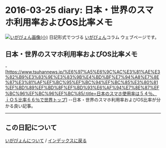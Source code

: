 2016-03-25 diary: 日本・世界のスマホ利用率およびOS比率メモ
=====================================================================================================
[![いがぴょん画像(小)](https://igapyon.github.io/diary/images/iga200306s.jpg "いがぴょん")](https://igapyon.github.io/diary/memo/memoigapyon.html) 日記形式でつづる [いがぴょん](https://igapyon.github.io/diary/memo/memoigapyon.html)コラム ウェブページです。

## 日本・世界のスマホ利用率およびOS比率メモ

-[https://www.tsuhannews.jp/%E6%97%A5%E6%9C%AC%E3%81%AE%E3%82%B9%E3%83%9E%E3%83%9B%E4%BD%BF%E7%94%A8%E7%8E%87%E3%81%AF%EF%BC%95%EF%BC%94%EF%BC%85%E3%80%81%EF%BD%89%EF%BD%8F%EF%BD%93%E6%AF%94%E7%8E%87%EF%BC%96%EF%BC%96%EF%BC%85/:title=日本のスマホ使用率は５４％、ｉＯＳ比率６６％で世界トップ]
--日本・世界のスマホ利用率およびOS比率が分かる良い記事。


----------------------------------------------------------------------------------------------------

## この日記について
[いがぴょんについて](http://www.igapyon.jp/igapyon/diary/memo/memoigapyon.html) / [インデックスに戻る](https://igapyon.github.io/diary/idxall.html)
